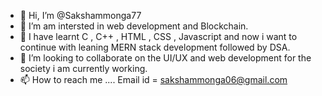 - 👋 Hi, I’m @Sakshammonga77
- 👀 I’m am intersted in web development and Blockchain.
- 🌱 I have learnt C , C++ , HTML , CSS , Javascript and now i want to continue with leaning MERN stack development followed by DSA.
- 💞️ I’m looking to collaborate on the UI/UX and web development for the society i am currently working.
- 📫 How to reach me ....  Email id = sakshammonga06@gmail.com

<!---
Sakshammonga77/Sakshammonga77 is a ✨ special ✨ repository because its `README.md` (this file) appears on your GitHub profile.
You can click the Preview link to take a look at your changes.
--->

